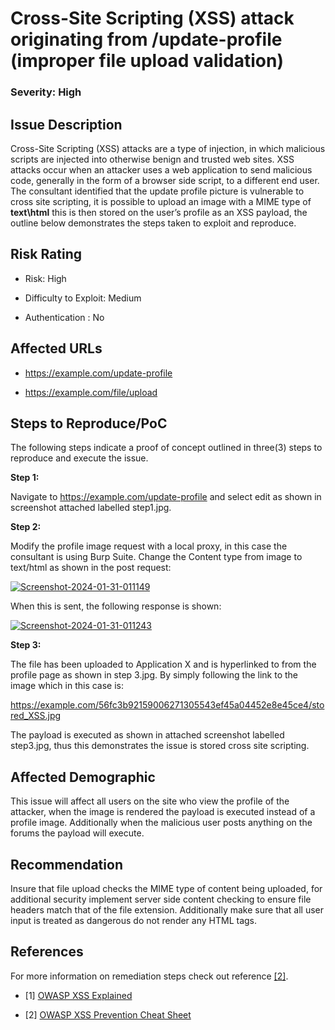 <h1 id="cross-site-scripting-xss-attack-originating-from-update-profile-improper-file-upload-validation">Cross-Site Scripting (XSS) attack originating from /update-profile (improper file upload validation)</h1>
<h3 id="severity-high">Severity: High</h3>
<h2 id="issue-description">Issue Description</h2>
<p>Cross-Site Scripting (XSS) attacks are a type of injection, in which malicious scripts are injected into otherwise benign and trusted web sites. XSS attacks occur when an attacker uses a web application to send malicious code, generally in the form of a browser side script, to a different end user. The consultant identified that the update profile picture is vulnerable to cross site scripting, it is possible to upload an image with a MIME type of <strong>text\html</strong> this is then stored on the user’s profile as an XSS payload, the outline below demonstrates the steps taken to exploit and reproduce.</p>
<h2 id="risk-rating">Risk Rating</h2>
<ul>
<li>
<p>Risk: High</p>
</li>
<li>
<p>Difficulty to Exploit: Medium</p>
</li>
<li>
<p>Authentication : No</p>
</li>
</ul>
<h2 id="affected-urls">Affected URLs</h2>
<ul>
<li>
<p><a href="https://example.com/update-profile">https://example.com/update-profile</a></p>
</li>
<li>
<p><a href="https://example.com/file/upload">https://example.com/file/upload</a></p>
</li>
</ul>
<h2 id="steps-to-reproducepoc">Steps to Reproduce/PoC</h2>
<p>The following steps indicate a proof of concept outlined in three(3) steps to reproduce and execute the issue.</p>
<p><strong>Step 1:</strong></p>
<p>Navigate to <a href="https://example.com/update-profile">https://example.com/update-profile</a> and select edit as shown in screenshot attached labelled step1.jpg.</p>
<p><strong>Step 2:</strong></p>
<p>Modify the profile image request with a local proxy, in this case the consultant is using Burp Suite. Change the Content type from image to text/html as shown in the post request:</p>
<p><a href="https://ibb.co/pLQRMDJ"><img src="https://i.ibb.co/crwCZ5D/Screenshot-2024-01-31-011149.png" alt="Screenshot-2024-01-31-011149" border="0"></a></p>
<p>When this is sent, the following response is shown:</p>
<p><a href="https://ibb.co/DWvMhnN"><img src="https://i.ibb.co/r0zpYJg/Screenshot-2024-01-31-011243.png" alt="Screenshot-2024-01-31-011243" border="0"></a></p>
<p><strong>Step 3:</strong></p>
<p>The file has been uploaded to Application X and is hyperlinked to from the profile page as shown in step 3.jpg. By simply following the link to the image which in this case is:</p>
<p><a href="https://example.com/56fc3b92159006271305543ef45a04452e8e45ce4/stored_XSS.jpg">https://example.com/56fc3b92159006271305543ef45a04452e8e45ce4/stored_XSS.jpg</a></p>
<p>The payload is executed as shown in attached screenshot labelled step3.jpg, thus this demonstrates the issue is stored cross site scripting.</p>
<h2 id="affected-demographic">Affected Demographic</h2>
<p>This issue will affect all users on the site who view the profile of the attacker, when the image is rendered the payload is executed instead of a profile image. Additionally when the malicious user posts anything on the forums the payload will execute.</p>
<h2 id="recommendation">Recommendation</h2>
<p>Insure that file upload checks the MIME type of content being uploaded, for additional security implement server side content checking to ensure file headers match that of the file extension. Additionally make sure that all user input is treated as dangerous do not render any HTML tags.</p>
<h2 id="references">References</h2>
<p>For more information on remediation steps check out reference <a href="https://www.owasp.org/index.php/Cross-site_Scripting_(XSS)">[2]</a>.</p>
<ul>
<li>
<p>[1] <a href="https://www.owasp.org/index.php/Cross-site_Scripting_(XSS)">OWASP XSS Explained</a></p>
</li>
<li>
<p>[2] <a href="https://www.owasp.org/index.php/XSS_(Cross_Site_Scripting)_Prevention_Cheat_Sheet">OWASP XSS Prevention Cheat Sheet</a></p>
</li>
</ul>

